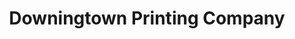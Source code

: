 ---
title: "Downingtown Printing Company"
url: /downingtown/downingtown-printing-company/
shop: Allgemein
---